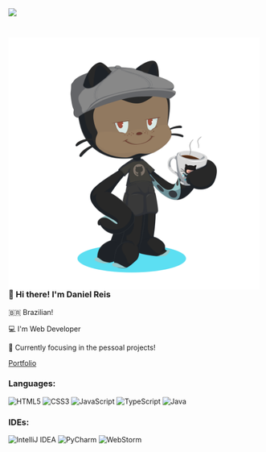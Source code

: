<div>
  <img src="Digital_rain_banner.gif">
</div>

<div>
  <img align="left" height="500px" src="octocat-1697507949826.png">

  #
  <h3>👋 Hi there! I'm Daniel Reis</h3>
  <p>🇧🇷 Brazilian!</p>
  <p>💻 I'm Web Developer</p>
  <p>👤 Currently focusing in the pessoal projects!</p>
  
  [Portfolio](https://portfoliodanielr.vercel.app/)

  ### Languages:
  ![HTML5](https://img.shields.io/badge/html5-%23E34F26.svg?style=for-the-badge&logo=html5&logoColor=white) ![CSS3](https://img.shields.io/badge/css3-%231572B6.svg?style=for-the-badge&logo=css3&logoColor=white) ![JavaScript](https://img.shields.io/badge/javascript-%23323330.svg?style=for-the-badge&logo=javascript&logoColor=%23F7DF1E) ![TypeScript](https://img.shields.io/badge/typescript-%23007ACC.svg?style=for-the-badge&logo=typescript&logoColor=white) ![Java](https://img.shields.io/badge/java-%23ED8B00.svg?style=for-the-badge&logo=openjdk&logoColor=white)

  ### IDEs:
  ![IntelliJ IDEA](https://img.shields.io/badge/IntelliJIDEA-000000.svg?style=for-the-badge&logo=intellij-idea&logoColor=white) ![PyCharm](https://img.shields.io/badge/pycharm-143?style=for-the-badge&logo=pycharm&logoColor=black&color=black&labelColor=green) ![WebStorm](https://img.shields.io/badge/webstorm-143?style=for-the-badge&logo=webstorm&logoColor=white&color=black)

  
  
</div>
